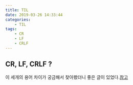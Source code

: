 ```yaml
---
title: TIL
date: 2019-03-26 14:33:44
categories:
    - TIL
tags:
    - CR
    - LF
    - CRLF
---
```


## CR, LF, CRLF ?

이 세개의 용어 차이가 궁금해서 찾아봤더니 좋은 글이 있었다.[참고](https://ohgyun.com/554)
